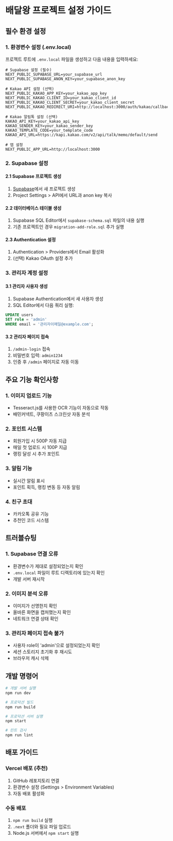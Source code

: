 # 배달왕 프로젝트 설정 가이드

## 필수 환경 설정

### 1. 환경변수 설정 (.env.local)

프로젝트 루트에 `.env.local` 파일을 생성하고 다음 내용을 입력하세요:

```env
# Supabase 설정 (필수)
NEXT_PUBLIC_SUPABASE_URL=your_supabase_url
NEXT_PUBLIC_SUPABASE_ANON_KEY=your_supabase_anon_key

# Kakao API 설정 (선택)
NEXT_PUBLIC_KAKAO_APP_KEY=your_kakao_app_key
NEXT_PUBLIC_KAKAO_CLIENT_ID=your_kakao_client_id
NEXT_PUBLIC_KAKAO_CLIENT_SECRET=your_kakao_client_secret
NEXT_PUBLIC_KAKAO_REDIRECT_URI=http://localhost:3000/auth/kakao/callback

# Kakao 알림톡 설정 (선택)
KAKAO_API_KEY=your_kakao_api_key
KAKAO_SENDER_KEY=your_kakao_sender_key
KAKAO_TEMPLATE_CODE=your_template_code
KAKAO_API_URL=https://kapi.kakao.com/v2/api/talk/memo/default/send

# 앱 설정
NEXT_PUBLIC_APP_URL=http://localhost:3000
```

### 2. Supabase 설정

#### 2.1 Supabase 프로젝트 생성
1. [Supabase](https://supabase.com)에서 새 프로젝트 생성
2. Project Settings > API에서 URL과 anon key 복사

#### 2.2 데이터베이스 테이블 생성
1. Supabase SQL Editor에서 `supabase-schema.sql` 파일의 내용 실행
2. 기존 프로젝트인 경우 `migration-add-role.sql` 추가 실행

#### 2.3 Authentication 설정
1. Authentication > Providers에서 Email 활성화
2. (선택) Kakao OAuth 설정 추가

### 3. 관리자 계정 설정

#### 3.1 관리자 사용자 생성
1. Supabase Authentication에서 새 사용자 생성
2. SQL Editor에서 다음 쿼리 실행:
```sql
UPDATE users 
SET role = 'admin' 
WHERE email = '관리자이메일@example.com';
```

#### 3.2 관리자 페이지 접속
1. `/admin-login` 접속
2. 비밀번호 입력: `admin1234`
3. 인증 후 `/admin` 페이지로 자동 이동

## 주요 기능 확인사항

### 1. 이미지 업로드 기능
- Tesseract.js를 사용한 OCR 기능이 자동으로 작동
- 배민커넥트, 쿠팡이츠 스크린샷 자동 분석

### 2. 포인트 시스템
- 회원가입 시 500P 자동 지급
- 매일 첫 업로드 시 100P 지급
- 랭킹 달성 시 추가 포인트

### 3. 알림 기능
- 실시간 알림 표시
- 포인트 획득, 랭킹 변동 등 자동 알림

### 4. 친구 초대
- 카카오톡 공유 기능
- 추천인 코드 시스템

## 트러블슈팅

### 1. Supabase 연결 오류
- 환경변수가 제대로 설정되었는지 확인
- `.env.local` 파일이 루트 디렉토리에 있는지 확인
- 개발 서버 재시작

### 2. 이미지 분석 오류
- 이미지가 선명한지 확인
- 올바른 화면을 캡처했는지 확인
- 네트워크 연결 상태 확인

### 3. 관리자 페이지 접속 불가
- 사용자 role이 'admin'으로 설정되었는지 확인
- 세션 스토리지 초기화 후 재시도
- 브라우저 캐시 삭제

## 개발 명령어

```bash
# 개발 서버 실행
npm run dev

# 프로덕션 빌드
npm run build

# 프로덕션 서버 실행
npm start

# 린트 검사
npm run lint
```

## 배포 가이드

### Vercel 배포 (추천)
1. GitHub 레포지토리 연결
2. 환경변수 설정 (Settings > Environment Variables)
3. 자동 배포 활성화

### 수동 배포
1. `npm run build` 실행
2. `.next` 폴더와 필요 파일 업로드
3. Node.js 서버에서 `npm start` 실행 